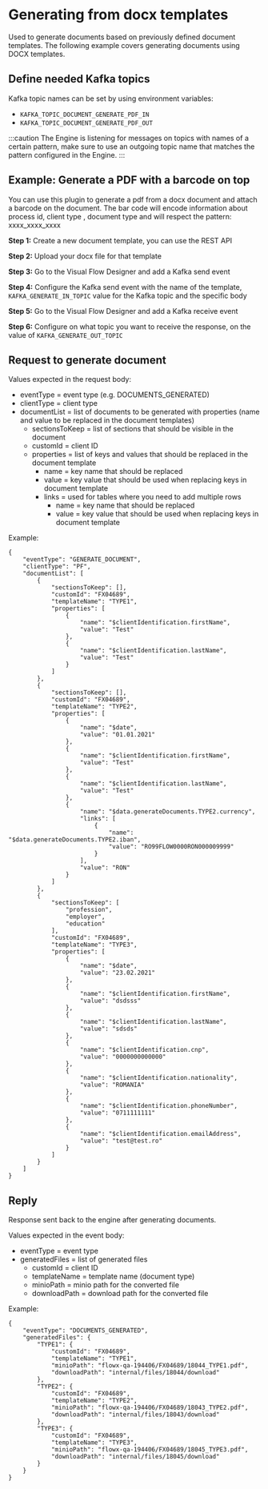 # Generating from docx templates

Used to generate documents based on previously defined document templates. The following example covers generating documents using DOCX templates.

## Define needed Kafka topics

Kafka topic names can be set by using environment variables:

* `KAFKA_TOPIC_DOCUMENT_GENERATE_PDF_IN`
* `KAFKA_TOPIC_DOCUMENT_GENERATE_PDF_OUT`

:::caution
The Engine is listening for messages on topics with names of a certain pattern, make sure to use an outgoing topic name that matches the pattern configured in the Engine.
:::

## Example: Generate a PDF with a barcode on top

You can use this plugin to generate a pdf from a docx document and attach a barcode on the document. The bar code will encode information about process id, client type , document type and will respect the pattern: xxxx\_xxxx\_xxxx

**Step 1:** Create a new document template, you can use the REST API

**Step 2:** Upload your docx file for that template

**Step 3:** Go to the Visual Flow Designer and add a Kafka send event

**Step 4:** Configure the Kafka send event with the name of the template, `KAFKA_GENERATE_IN_TOPIC` value for the Kafka topic and the specific body

**Step 5:** Go to the Visual Flow Designer and add a Kafka receive event

**Step 6:** Configure on what topic you want to receive the response, on the value of `KAFKA_GENERATE_OUT_TOPIC`

## Request to generate document

Values expected in the request body:

* eventType = event type (e.g. DOCUMENTS\_GENERATED)
* clientType = client type
* documentList = list of documents to be generated with properties (name and value to be replaced in the document templates)
  * sectionsToKeep = list of sections that should be visible in the document
  * customId = client ID
  * properties = list of keys and values that should be replaced in the document template
    * name = key name that should be replaced
    * value = key value that should be used when replacing keys in document template
    * links = used for tables where you need to add multiple rows
      * name = key name that should be replaced
      * value = key value that should be used when replacing keys in document template

Example:

```
{
    "eventType": "GENERATE_DOCUMENT",
    "clientType": "PF",
    "documentList": [
        {
            "sectionsToKeep": [],
            "customId": "FX04689",
            "templateName": "TYPE1",
            "properties": [
                {
                    "name": "$clientIdentification.firstName",
                    "value": "Test"
                },
                {
                    "name": "$clientIdentification.lastName",
                    "value": "Test"
                }
            ]
        },
        {
            "sectionsToKeep": [],
            "customId": "FX04689",
            "templateName": "TYPE2",
            "properties": [
                {
                    "name": "$date",
                    "value": "01.01.2021"
                },
                {
                    "name": "$clientIdentification.firstName",
                    "value": "Test"
                },
                {
                    "name": "$clientIdentification.lastName",
                    "value": "Test"
                },
                {
                    "name": "$data.generateDocuments.TYPE2.currency",
                    "links": [
                        {
                            "name": "$data.generateDocuments.TYPE2.iban",
                            "value": "RO99FLOW0000RON000009999"
                        }
                    ],
                    "value": "RON"
                }
            ]
        },
        {
            "sectionsToKeep": [
                "profession",
                "employer",
                "education"
            ],
            "customId": "FX04689",
            "templateName": "TYPE3",
            "properties": [
                {
                    "name": "$date",
                    "value": "23.02.2021"
                },
                {
                    "name": "$clientIdentification.firstName",
                    "value": "dsdsss"
                },
                {
                    "name": "$clientIdentification.lastName",
                    "value": "sdsds"
                },
                {
                    "name": "$clientIdentification.cnp",
                    "value": "0000000000000"
                },
                {
                    "name": "$clientIdentification.nationality",
                    "value": "ROMANIA"
                },
                {
                    "name": "$clientIdentification.phoneNumber",
                    "value": "0711111111"
                },
                {
                    "name": "$clientIdentification.emailAddress",
                    "value": "test@test.ro"
                }
            ]
        }
    ]
}
```

## Reply

Response sent back to the engine after generating documents.

Values expected in the event body:

* eventType = event type
* generatedFiles = list of generated files
  * customId = client ID
  * templateName = template name (document type)
  * minioPath = minio path for the converted file
  * downloadPath = download path for the converted file

Example:

```
{
    "eventType": "DOCUMENTS_GENERATED",
    "generatedFiles": {
        "TYPE1": {
            "customId": "FX04689",
            "templateName": "TYPE1",
            "minioPath": "flowx-qa-194406/FX04689/18044_TYPE1.pdf",
            "downloadPath": "internal/files/18044/download"
        },
        "TYPE2": {
            "customId": "FX04689",
            "templateName": "TYPE2",
            "minioPath": "flowx-qa-194406/FX04689/18043_TYPE2.pdf",
            "downloadPath": "internal/files/18043/download"
        },
        "TYPE3": {
            "customId": "FX04689",
            "templateName": "TYPE3",
            "minioPath": "flowx-qa-194406/FX04689/18045_TYPE3.pdf",
            "downloadPath": "internal/files/18045/download"
        }
    }
}
```